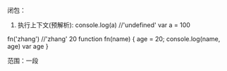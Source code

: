 闭包：
1. 执行上下文(预解析):
console.log(a)  //'undefined'
var a = 100

fn('zhang')  //'zhang' 20
function fn(name) {
    age = 20;
    console.log(name, age)
    var age
}

范围：一段<script>或者一个函数
全局：变量定义，函数声明  一段<script> 都具有预解析的功能
函数：变量定义，函数声明，this，arguments 都具有预解析的功能

function fn(name) {
    console.log(this)
    console.log(arguments)
    //这两个在执行之前，就已经确定好值了
}

2. 关于this:
要执行时才能确认，定义时无法确认
例子：
var a = {
    name: 'A',
    fn: function() {
        console.log(this.name)
    }
}

a.fn() //this === a
a.fn.call({name: 'B'}) //this === {name: 'B'}
var fn1 = a.fn
fn1()  //this === window

(1).作为构造函数执行
构造函数中的this == new出来的对象

(2).作为对象属性执行
上面的a.fn() this == a

(3).作为普通函数执行
function fn() {
    console.log(this)
}
fn()  //window

(4).call apply bind
function fn1(name, age) {
    console.log(this)
}
fn1.call({x: 100}, 'zhang', 20)

var fn2 = function (name, age) {
    console.log(this)
}.bind({x: 100})  //这里必须使用函数表达式的方法
fn2('zhang', 20)

3. 作用域：对于某一个变量或者方法具有访问权限的范围
函数在哪里定义，它的父级作用域就在哪里
作用域链：一个自由变量向外面找，直到全局而形成的链式结构。

闭包：
function F1() {
    var a = 100 //私有的
    return function() {
        console.log(a)  //a是一个自由变量，
        //自由变量应该到定义的作用域中去找而不是在执行它的作用域中去找
    }
}

var f1 = F1()
var a = 200
f1()

闭包使用的场景：
(1) 函数作为返回值
(2) 函数作为参数传递
function F1() {
    var a = 100
    return function() {
        console.log(a)
    }
}

var f1 = F1()
function F2(fn) {
    var a = 200
    fn();
}

F2(f1) //输出a=100;  
自由变量a会在定义它的父级作用域中查找，而不是在执行的父级作用域查找

